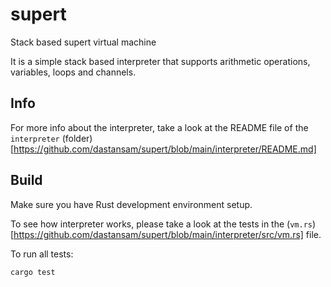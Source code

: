 # supert
Stack based supert virtual machine

It is a simple stack based interpreter that supports arithmetic operations, variables, loops and channels.

## Info

For more info about the interpreter, take a look at the README file of the `interpreter` (folder)[https://github.com/dastansam/supert/blob/main/interpreter/README.md]

## Build

Make sure you have Rust development environment setup.

To see how interpreter works, please take a look at the tests in the (`vm.rs`)[https://github.com/dastansam/supert/blob/main/interpreter/src/vm.rs] file.

To run all tests:

```bash
cargo test
```
